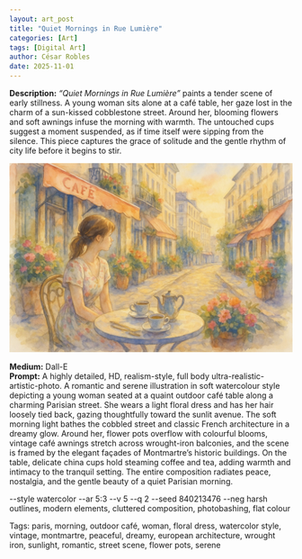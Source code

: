 ```yaml
---
layout: art_post
title: "Quiet Mornings in Rue Lumière"
categories: [Art]
tags: [Digital Art]
author: César Robles
date: 2025-11-01
---
```

**Description:** *“Quiet Mornings in Rue Lumière”* paints a tender scene of early stillness. A young woman sits alone at a café table, her gaze lost in the charm of a sun-kissed cobblestone street. Around her, blooming flowers and soft awnings infuse the morning with warmth. The untouched cups suggest a moment suspended, as if time itself were sipping from the silence. This piece captures the grace of solitude and the gentle rhythm of city life before it begins to stir.

![Quiet Mornings in Rue Lumière](/imag/digital_art/quiet_mornings_in_rue_lumiere.jpg)

**Medium:** Dall-E\
**Prompt:** A highly detailed, HD, realism-style,  full body ultra-realistic-artistic-photo. A romantic and serene illustration in soft watercolour style depicting a young woman seated at a quaint outdoor café table along a charming Parisian street. She wears a light floral dress and has her hair loosely tied back, gazing thoughtfully toward the sunlit avenue. The soft morning light bathes the cobbled street and classic French architecture in a dreamy glow. Around her, flower pots overflow with colourful blooms, vintage café awnings stretch across wrought-iron balconies, and the scene is framed by the elegant façades of Montmartre’s historic buildings. On the table, delicate china cups hold steaming coffee and tea, adding warmth and intimacy to the tranquil setting. The entire composition radiates peace, nostalgia, and the gentle beauty of a quiet Parisian morning.

--style watercolor --ar 5:3 --v 5 --q 2 --seed 840213476 --neg harsh outlines, modern elements, cluttered composition, photobashing, flat colour

Tags: paris, morning, outdoor café, woman, floral dress, watercolor style, vintage, montmartre, peaceful, dreamy, european architecture, wrought iron, sunlight, romantic, street scene, flower pots, serene
